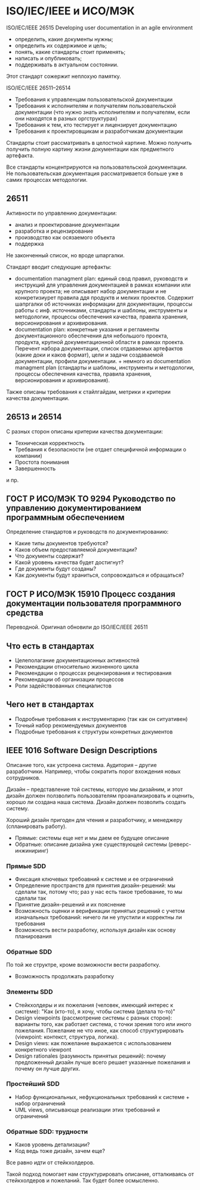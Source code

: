 # ISO/IEC/IEEE и ИСО/МЭК

ISO/IEC/IEEE 26515 Developing user documentation in an agile environment

* определить, какие документы нужны;
* определить их содержимое и цель;
* понять, какие стандарты стоит применять;
* написать и опубликовать;
* поддерживать в актуальном состоянии.

Этот стандарт сожержит неплохую памятку.

ISO/IEC/IEEE 26511–26514

* Требования к управленцам пользовательской документации
* Требования к исполнителям и получателям пользовательской документации (что нужно знать исполнителям и получателям, если они находятся в разных оргструктурах)
* Требования к тем, кто тестирует и лицензирует документацию
* Требования к проектировщикам и разработчикам документации

Стандарты стоит рассматривать в целостной картине. Можно получить получить полную картину жизни документации как предметного артефакта.

Все стандарты концентрируются на пользовательской документации. Не пользовательская документация рассматривается больше уже в самих процессах методологии.

## 26511

Активности по управлению документации:

* анализ и проектирование документации
* разработка и рецензирование
* производство как осязаемого объекта
* поддержка

Не законченный список, но вроде шпаргалки.

Стандарт вводит следующие артефакты:

* documentation managment plan: единый свод правил, руководств и инструкций для управления документацией в рамках компании или крупного проекта; не описывает набор документации и не конкретизиурет правила ддя продуктв и мелких проектов. Содержит шапргалки об источниках информации для документации, процессы работы с инф. источниками, стандарты и шаблоны, инструменты и методологии, процессы обеспечения качества, правила хранения, версионирования и архивирования.
* documentation plan: конкретные указания и регламенты документационного обеспечения для небольшого проекта, продукта, крупной документационной области в рамках проекта. Перечент набора документации, список отдаваемых артефактов (какие доки и каков формат), цели и задачи создаваемой документации, профили документации. + немного из documentation managment plan (стандарты и шаблоны, инструменты и методологии, процессы обеспечения качества, правила хранения, версионирования и архивирования).

Также описаны требования к стайлгайдам, метрики и критерии качества документации.

## 26513 и 26514

С разных сторон описаны критерии качества документации:

* Техническая корректность
* Требвания к безопасности (не отдает специфичной информации о компании)
* Простота понимания
* Завершенность

и пр.

## ГОСТ Р ИСО/МЭК ТО 9294 Руководство по управлению документированием программным обеспечением

Определение стандартов и руководств по документированию:

* Какие типы документов требуются?
* Каков объем предоставляемой документации?
* Что документы содержат?
* Какой уровень качества будет достигнут?
* Где документы будут созданы?
* Как документы будут храниться, сопровождаться и обращаться?

## ГОСТ Р ИСО/МЭК 15910 Процесс создания документации пользователя программного средства

Переводной. Оригинал обновили до ISO/IEC/IEEE 26511

## Что есть в стандартах

* Целеполагание документационных активностей
* Рекомендации относительно жизненного цикла
* Рекомендации о процессах рецензирования и тестирования
* Рекомендации об организации процессов
* Роли задействованных специалистов

## Чего нет в стандартах

* Подробные требования к инструментарию (так как он ситуативен)
* Точный набор рекомендуемых документов
* Подробные требования к структуры конкретных документов

## IEEE 1016 Software Design Descriptions

Описание того, как устроена система. Аудитория – другие разработчики. Например, чтобы сократить порог вхождения новых сотрудников.

Дизайн – представление той системы, которую мы дизайним, и этот дизайн должен ползволить пользователям проанализировать и оценить, хорошо ли создана наша система. Дизайн должен позволить создать систему.

Хороший дизайн пригоден для чтения и разработчику, и менеджеру (спланировать работу).

* Прямые: системы еще нет и мы даем ее будущее описание
* Обратные: описание дизайна уже существующей системы (реверс-инжиниринг)

### Прямые SDD

* Фиксация ключевых требоавний к системе и ее ограничений
* Определение пространств для принятия дизайн-решений: мы сделали так, потому что; раз у нас есть такое требование, то мы сделали так
* Принятие дизайн-решений и их пояснение
* Возможность оценки и верификации принятых решений с учетом изначальных требований: ничего ли не упустили и корректны ли требования
* Возможность вести разработку, используя дизайн как основу планирования

### Обратные SDD

По той же структре, кроме возможности вести разработку.

* Возможность продолжать разработку

### Элементы SDD

* Стейкхолдеры и их пожелания (человек, имеющий интерес к системе): "Как (кто-то), я хочу, чтобы система (делала то-то)"
* Design viewpoints (рассмотрение системы с разных сторон): варианты того, как работает система, с точки зрения того или иного пожелания. Пожелание не что иное, как способ структурировать (viewpoint: контекст, структура, логика).
* Design views: как пожелание выражается с использованием конкретного viewpont
* Design rationales (разумность принятых решений): почему предложенный дизайн лучше всего решает указанные пожелания и почему он лучше других.

### Простейший SDD

* Набор функциональных, нефукциональных требований к системе + набор ограничений
* UML views, описывающе реализации этих требований и ограничений

### Обратные SDD: трудности

* Каков уровень детализации?
* Код ведь тоже дизайн, зачем еще?

Все равно идти от стейкхолдеров.


Такой подход помогает нам структурировать описание, отталкиваясь от стейкхолдеров и пожеланий. Так будет более осмысленно.

